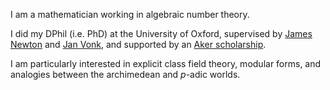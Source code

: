 I am a mathematician working in algebraic number theory. 

I did my DPhil (i.e. PhD) at the University of Oxford, supervised by [James Newton](https://people.maths.ox.ac.uk/newton/) and [Jan Vonk](https://pub.math.leidenuniv.nl/~vonkjb/), and supported by an [Aker scholarship](https://www.akerscholarship.org). 

I am particularly interested in explicit class field theory, modular forms, and analogies between the archimedean and $p$-adic worlds.
